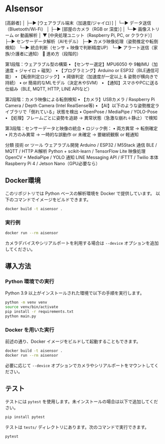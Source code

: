 # AIsensor
[高齢者]
  │
  ├─▶ [ウェアラブル端末（加速度/ジャイロ）]
  │       └─▶ データ送信（Bluetooth/Wi-Fi）
  │
  ├─▶ [部屋のカメラ（RGB or 深度）]
  │       └─▶ 画像ストリーム or 動画解析
  │
  ▼
[中央処理ユニット（Raspberry Pi, PC, or クラウド）]
  ├─▶ センサーデータ解析（AIモデル）
  ├─▶ カメラ映像処理（姿勢推定や転倒検知）
  └─▶ 統合判断（センサ + 映像で判断精度UP）
      └─▶ アラート送信（家族/介護者に通知）
🎯 進め方（段階的）

第1段階：ウェアラブル型の構築
	•	【センサー選定】MPU6050 や 9軸IMU（加速度 + ジャイロ + 磁気）
	•	【プログラミング】Arduino or ESP32（BLE通信可能）
	•	【転倒判定ロジック】
	•	阈値判定（加速度が一定以上 & 姿勢が横向きで持続）
	•	or 簡易的なMLモデル（決定木やSVM）
	•	【通知】スマホやPCに送る仕組み（BLE, MQTT, HTTP, LINE APIなど）

第2段階：カメラ映像による転倒検知
	•	【カメラ】USBカメラ / Raspberry Pi Camera / Depth Camera (Intel RealSense等)
	•	【AI】以下のような姿勢推定ライブラリで「倒れている」状態を検出
	•	OpenPose / MediaPipe / YOLO-Pose
	•	【処理】フレームごとに姿勢を追跡 → 異常状態（急激な崩れ＋静止）で検知

第3段階：センサーデータと映像の統合
	•	ロジック例：
	•	両方異常 → 転倒確定
	•	片方のみ異常 → 一時的な誤動作 or 未確定 → 要継続観察 or 軽通知

分類
技術 or ツール
ウェアラブル開発
Arduino / ESP32 / M5Stack
通信
BLE / MQTT / HTTP
AI解析
Python + scikit-learn / TensorFlow Lite
映像処理
OpenCV + MediaPipe / YOLO
通知
LINE Messaging API / IFTTT / Twilio
本体
Raspberry Pi 4 / Jetson Nano（GPU必要なら）

## Docker環境

このリポジトリでは Python ベースの解析環境を Docker で提供しています。
以下のコマンドでイメージをビルドできます。

```bash
docker build -t aisensor .
```

### 実行例

```bash
docker run --rm aisensor
```

カメラデバイスやシリアルポートを利用する場合は `--device` オプションを追加してください。

## 導入方法

### Python 環境での実行

Python 3.9 以上がインストールされた環境で以下の手順を実行します。

```bash
python -m venv venv
source venv/bin/activate
pip install -r requirements.txt
python main.py
```

### Docker を用いた実行

前述の通り、Docker イメージをビルドして起動することもできます。

```bash
docker build -t aisensor .
docker run --rm aisensor
```

必要に応じて `--device` オプションでカメラやシリアルポートをマウントしてください。

## テスト

テストには `pytest` を使用します。未インストールの場合は以下で追加してください。

```bash
pip install pytest
```

テストは `tests/` ディレクトリにあります。次のコマンドで実行できます。

```bash
pytest
```
